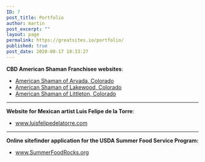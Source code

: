 ```yaml
---
ID: 7
post_title: Portfolio
author: martin
post_excerpt: ""
layout: page
permalink: https://greatsites.io/portfolio/
published: true
post_date: 2020-08-17 18:33:27
---
```

<!-- wp:paragraph -->
<p><strong>CBD American Shaman Franchisee websites</strong>:</p>
<!-- /wp:paragraph -->

<!-- wp:list -->
<ul><li><a href="https://cbdarvada.com/">American Shaman of Arvada, Colorado</a></li><li><a href="https://cbdlakewoodco.com/">American Shaman of Lakewood, Colorado</a></li><li><a href="http://cbdlittleton.com/">American Shaman of Littleton, Colorado</a></li></ul>
<!-- /wp:list -->

<!-- wp:separator -->
<hr class="wp-block-separator"/>
<!-- /wp:separator -->

<!-- wp:paragraph -->
<p><strong>Website for Mexican artist Luis Felipe de la Torre</strong>:</p>
<!-- /wp:paragraph -->

<!-- wp:list -->
<ul><li><a href="http://luisfelipedelatorre.com">www.luisfelipedelatorre.com</a></li></ul>
<!-- /wp:list -->

<!-- wp:separator -->
<hr class="wp-block-separator"/>
<!-- /wp:separator -->

<!-- wp:paragraph -->
<p><strong>Online sitefinder application for the USDA Summer Food Service Program:</strong></p>
<!-- /wp:paragraph -->

<!-- wp:list -->
<ul><li><a href="http://SummerFoodRocks.org">www.SummerFoodRocks.org</a></li></ul>
<!-- /wp:list -->